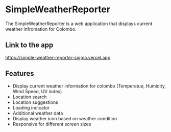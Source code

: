 # SimpleWeatherReporter

The SimpleWeatherReporter is a web application that displays current weather infromation for Colombo.

## Link to the app

https://simple-weather-reporter-sigma.vercel.app

## Features

* Display current weather information for colombo (Temperatue, Humidity, Wind Speed, UV index)
* Location search
* Location suggestions
* Loading indicator
* Additional weather data
* Display weather icon based on weather condition
* Responsive for different screen sizes